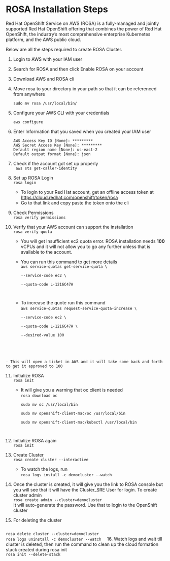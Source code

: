 # ROSA Installation Steps

Red Hat OpenShift Service on AWS (ROSA) is a fully-managed and jointly supported Red Hat OpenShift offering that combines the power of Red Hat OpenShift, the industry’s most comprehensive enterprise Kubernetes platform, and the AWS public cloud.

Below are all the steps required to create ROSA Cluster.

1. Login to AWS with your IAM user

2. Search for ROSA and then click Enable ROSA on your account

3. Download AWS and ROSA cli

4. Move rosa to your directory in your path so that it can be referenced from anywhere

 	<code>sudo mv rosa /usr/local/bin/</code>

5. Configure your AWS CLI with your credentials

	<code>aws configure</code>
	
6. Enter Information that you saved when you created your IAM user

	```
	AWS Access Key ID [None]: *********
	AWS Secret Access Key [None]: *********
	Default region name [None]: us-east-2
	Default output format [None]: json
	```
7. Check if the account got set up properly		
	<code>
	aws sts get-caller-identity
	</code>	
	
8. Set up ROSA Login		
<code>rosa login</code>		
	- To login to your Red Hat account, get an offline access token at  <https://cloud.redhat.com/openshift/token/rosa>		
	- Go to that link and copy paste the token onto the cli
		
9. Check Permissions  
<code>rosa verify permissions</code>

10. Verify that your AWS account can support the installation	
<code>rosa verify quota</code>
	- You will get Insufficient ec2 quota error. ROSA installation needs **100** vCPUs and it will not allow you to go any further unless that is available to the account.
	
	- You can run this command to get more details		
	<code>aws service-quotas get-service-quota \	
	--service-code ec2 \	
	--quota-code L-1216C47A
	</code>
	
	- To increase the quote run this command		
	<code>aws service-quotas request-service-quota-increase \	
--service-code ec2 \	
--quota-code L-1216C47A \	
--desired-value 100
</code>

	- This will open a ticket in AWS and it will take some back and forth to get it approved to 100
	
11. Initialize ROSA		
<code>rosa init</code>
	- It will give you a warning that oc client is needed		
		<code>rosa download oc		
	sudo mv oc /usr/local/bin		
	sudo mv openshift-client-mac/oc /usr/local/bin	
	sudo mv openshift-client-mac/kubectl /usr/local/bin
	</code>
	
12. Initialize ROSA again		
<code>rosa init</code>
13. Create Cluster		
<code>rosa create cluster --interactive</code>
	- To watch the logs, run		
	<code>rosa logs install -c democluster --watch</code>
14. Once the cluster is created, it will give you the link to ROSA console but you will see that it will have the Cluster_SRE User for login. To create cluster admin		
<code>rosa create admin --cluster=democluster</code>	
It will auto-generate the password. Use that to login to the OpenShift cluster
15. For deleting the cluster		
<code>
rosa delete cluster --cluster=democluster		
rosa logs uninstall -c democluster --watch	</code>
16. Watch logs and wait till cluster is deleted, then run the command to clean up the cloud formation stack created during rosa init
<code>
rosa init --delete-stack
</code>
	
	
	
	
	
	
	
	